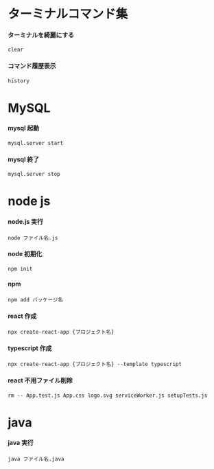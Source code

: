 # ターミナルコマンド集

#### ターミナルを綺麗にする

```
clear
```

#### コマンド履歴表示

```
history
```

# MySQL

#### mysql 起動

```
mysql.server start
```

#### mysql 終了

```
mysql.server stop
```

# node js

#### node.js 実行

```
node ファイル名.js
```

#### node 初期化

```
npm init
```

#### npm

```
npm add パッケージ名
```

#### react 作成

```
npx create-react-app {プロジェクト名}
```

#### typescript 作成

```
npx create-react-app {プロジェクト名} --template typescript
```

#### react 不用ファイル削除

```
rm -- App.test.js App.css logo.svg serviceWorker.js setupTests.js
```

# java

#### java 実行

```
java ファイル名.java
```

